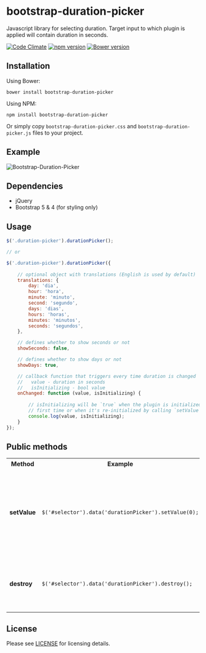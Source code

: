 # bootstrap-duration-picker

Javascript library for selecting duration. Target input to which plugin is applied will contain duration in seconds.

[![Code Climate](https://codeclimate.com/github/koss-lebedev/bootstrap-duration-picker/badges/gpa.svg)](https://codeclimate.com/github/koss-lebedev/bootstrap-duration-picker)
[![npm version](https://badge.fury.io/js/bootstrap-duration-picker.svg)](https://badge.fury.io/js/bootstrap-duration-picker)
[![Bower version](https://badge.fury.io/bo/bootstrap-duration-picker.svg)](https://badge.fury.io/bo/bootstrap-duration-picker)

## Installation

Using Bower:

    bower install bootstrap-duration-picker

Using NPM:

    npm install bootstrap-duration-picker

Or simply copy `bootstrap-duration-picker.css` and `bootstrap-duration-picker.js` files to your project.

## Example

![Bootstrap-Duration-Picker](demo.png)

## Dependencies

- jQuery
- Bootstrap 5 & 4 (for styling only)

## Usage

```js
$('.duration-picker').durationPicker();

// or

$('.duration-picker').durationPicker({
    
    // optional object with translations (English is used by default)
    translations: {
        day: 'dia',
        hour: 'hora',
        minute: 'minuto',
        second: 'segundo',
        days: 'dias',
        hours: 'horas',
        minutes: 'minutos',
        seconds: 'segundos',
    },

    // defines whether to show seconds or not
    showSeconds: false,

    // defines whether to show days or not
    showDays: true,

    // callback function that triggers every time duration is changed 
    //   value - duration in seconds
    //   isInitializing - bool value
    onChanged: function (value, isInitializing) {
        
        // isInitializing will be `true` when the plugin is initialized for the
        // first time or when it's re-initialized by calling `setValue` method
        console.log(value, isInitializing);
    }
});
```

## Public methods

<table>
  <tr>
    <th>Method</th>
    <th>Example</th>
    <th>Description</th>
  </tr>
  <tr>
    <td><b>setValue</b></td>
    <td><code>$('#selector').data('durationPicker').setValue(0);</code></td>
    <td>Allows to reinitialize duration picker value after it's been created. Accepts new number of seconds</td>
  </tr>  
  <tr>
      <td><b>destroy</b></td>
      <td><code>$('#selector').data('durationPicker').destroy();</code></td>
      <td>Destroys the plugin, reverting any DOM changes made by the plugin</td>
    </tr> 
</table>

## License

Please see [LICENSE](LICENSE) for licensing details.
